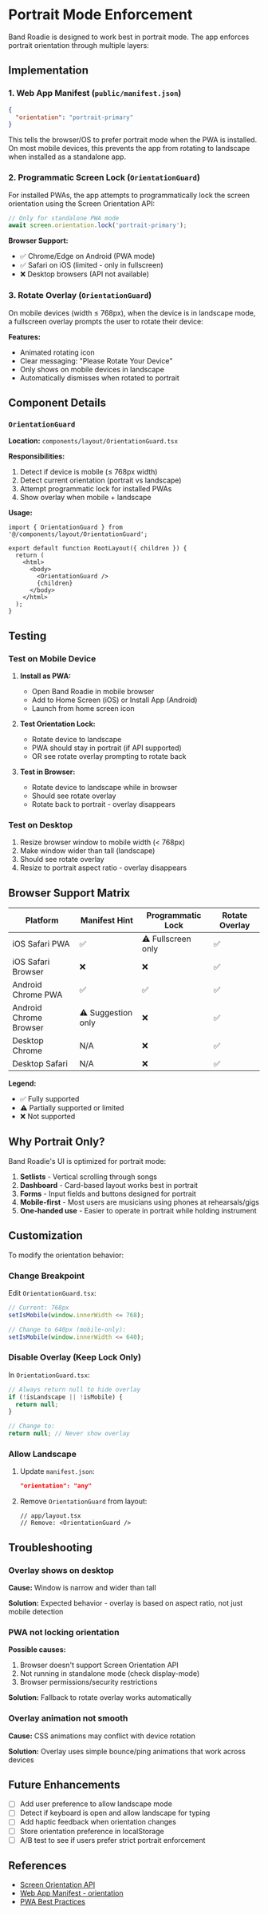 # Portrait Mode Enforcement

Band Roadie is designed to work best in portrait mode. The app enforces portrait orientation through multiple layers:

## Implementation

### 1. Web App Manifest (`public/manifest.json`)

```json
{
  "orientation": "portrait-primary"
}
```

This tells the browser/OS to prefer portrait mode when the PWA is installed. On most mobile devices, this prevents the app from rotating to landscape when installed as a standalone app.

### 2. Programmatic Screen Lock (`OrientationGuard`)

For installed PWAs, the app attempts to programmatically lock the screen orientation using the Screen Orientation API:

```typescript
// Only for standalone PWA mode
await screen.orientation.lock('portrait-primary');
```

**Browser Support:**
- ✅ Chrome/Edge on Android (PWA mode)
- ✅ Safari on iOS (limited - only in fullscreen)
- ❌ Desktop browsers (API not available)

### 3. Rotate Overlay (`OrientationGuard`)

On mobile devices (width ≤ 768px), when the device is in landscape mode, a fullscreen overlay prompts the user to rotate their device:

**Features:**
- Animated rotating icon
- Clear messaging: "Please Rotate Your Device"
- Only shows on mobile devices in landscape
- Automatically dismisses when rotated to portrait

## Component Details

### `OrientationGuard`

**Location:** `components/layout/OrientationGuard.tsx`

**Responsibilities:**
1. Detect if device is mobile (≤ 768px width)
2. Detect current orientation (portrait vs landscape)
3. Attempt programmatic lock for installed PWAs
4. Show overlay when mobile + landscape

**Usage:**

```tsx
import { OrientationGuard } from '@/components/layout/OrientationGuard';

export default function RootLayout({ children }) {
  return (
    <html>
      <body>
        <OrientationGuard />
        {children}
      </body>
    </html>
  );
}
```

## Testing

### Test on Mobile Device

1. **Install as PWA:**
   - Open Band Roadie in mobile browser
   - Add to Home Screen (iOS) or Install App (Android)
   - Launch from home screen icon

2. **Test Orientation Lock:**
   - Rotate device to landscape
   - PWA should stay in portrait (if API supported)
   - OR see rotate overlay prompting to rotate back

3. **Test in Browser:**
   - Rotate device to landscape while in browser
   - Should see rotate overlay
   - Rotate back to portrait - overlay disappears

### Test on Desktop

1. Resize browser window to mobile width (< 768px)
2. Make window wider than tall (landscape)
3. Should see rotate overlay
4. Resize to portrait aspect ratio - overlay disappears

## Browser Support Matrix

| Platform | Manifest Hint | Programmatic Lock | Rotate Overlay |
|----------|---------------|-------------------|----------------|
| iOS Safari PWA | ✅ | ⚠️ Fullscreen only | ✅ |
| iOS Safari Browser | ❌ | ❌ | ✅ |
| Android Chrome PWA | ✅ | ✅ | ✅ |
| Android Chrome Browser | ⚠️ Suggestion only | ❌ | ✅ |
| Desktop Chrome | N/A | ❌ | ✅ |
| Desktop Safari | N/A | ❌ | ✅ |

**Legend:**
- ✅ Fully supported
- ⚠️ Partially supported or limited
- ❌ Not supported

## Why Portrait Only?

Band Roadie's UI is optimized for portrait mode:

1. **Setlists** - Vertical scrolling through songs
2. **Dashboard** - Card-based layout works best in portrait
3. **Forms** - Input fields and buttons designed for portrait
4. **Mobile-first** - Most users are musicians using phones at rehearsals/gigs
5. **One-handed use** - Easier to operate in portrait while holding instrument

## Customization

To modify the orientation behavior:

### Change Breakpoint

Edit `OrientationGuard.tsx`:

```typescript
// Current: 768px
setIsMobile(window.innerWidth <= 768);

// Change to 640px (mobile-only):
setIsMobile(window.innerWidth <= 640);
```

### Disable Overlay (Keep Lock Only)

In `OrientationGuard.tsx`:

```typescript
// Always return null to hide overlay
if (!isLandscape || !isMobile) {
  return null;
}

// Change to:
return null; // Never show overlay
```

### Allow Landscape

1. Update `manifest.json`:
   ```json
   "orientation": "any"
   ```

2. Remove `OrientationGuard` from layout:
   ```tsx
   // app/layout.tsx
   // Remove: <OrientationGuard />
   ```

## Troubleshooting

### Overlay shows on desktop

**Cause:** Window is narrow and wider than tall

**Solution:** Expected behavior - overlay is based on aspect ratio, not just mobile detection

### PWA not locking orientation

**Possible causes:**
1. Browser doesn't support Screen Orientation API
2. Not running in standalone mode (check display-mode)
3. Browser permissions/security restrictions

**Solution:** Fallback to rotate overlay works automatically

### Overlay animation not smooth

**Cause:** CSS animations may conflict with device rotation

**Solution:** Overlay uses simple bounce/ping animations that work across devices

## Future Enhancements

- [ ] Add user preference to allow landscape mode
- [ ] Detect if keyboard is open and allow landscape for typing
- [ ] Add haptic feedback when orientation changes
- [ ] Store orientation preference in localStorage
- [ ] A/B test to see if users prefer strict portrait enforcement

## References

- [Screen Orientation API](https://developer.mozilla.org/en-US/docs/Web/API/Screen_Orientation_API)
- [Web App Manifest - orientation](https://developer.mozilla.org/en-US/docs/Web/Manifest/orientation)
- [PWA Best Practices](https://web.dev/pwa/)

